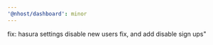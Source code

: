 ```yaml
---
'@nhost/dashboard': minor
---
```


fix: hasura settings disable new users fix, and add disable sign ups"
